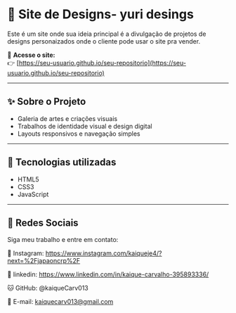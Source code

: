 # 🎨 Site de Designs- yuri desings

Este é um site onde sua ideia principal é a divulgação de projetos de designs personaizados onde o cliente pode usar o site pra vender.

🔗 **Acesse o site:**  
👉 [https://seu-usuario.github.io/seu-repositorio](https://seu-usuario.github.io/seu-repositorio)

---

## ✨ Sobre o Projeto

- Galeria de artes e criações visuais
- Trabalhos de identidade visual e design digital
- Layouts responsivos e navegação simples

---

## 🧰 Tecnologias utilizadas

- HTML5  
- CSS3  
- JavaScript

---

## 📲 Redes Sociais
Siga meu trabalho e entre em contato:

🎨 Instagram: https://www.instagram.com/kaiqueje4/?next=%2Fjapaoncrp%2F

🧠 linkedin: https://www.linkedin.com/in/kaique-carvalho-395893336/

🐱 GitHub: @kaiqueCarv013

📧 E-mail: kaiquecarv013@gmail.com


